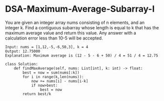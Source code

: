 # DSA-Maximum-Average-Subarray-I
You are given an integer array nums consisting of n elements, and an integer k.
Find a contiguous subarray whose length is equal to k that has the maximum average value and return this value. Any answer with a calculation error less than 10-5 will be accepted.

```
Input: nums = [1,12,-5,-6,50,3], k = 4
Output: 12.75000
Explanation: Maximum average is (12 - 5 - 6 + 50) / 4 = 51 / 4 = 12.75
```
```
class Solution:
    def findMaxAverage(self, nums: List[int], k: int) -> float:
        best = now = sum(nums[:k])
        for i in range(k,len(nums)):
            now += nums[i] - nums[i-k]
            if now>best:
                best = now
        return best/k
```
